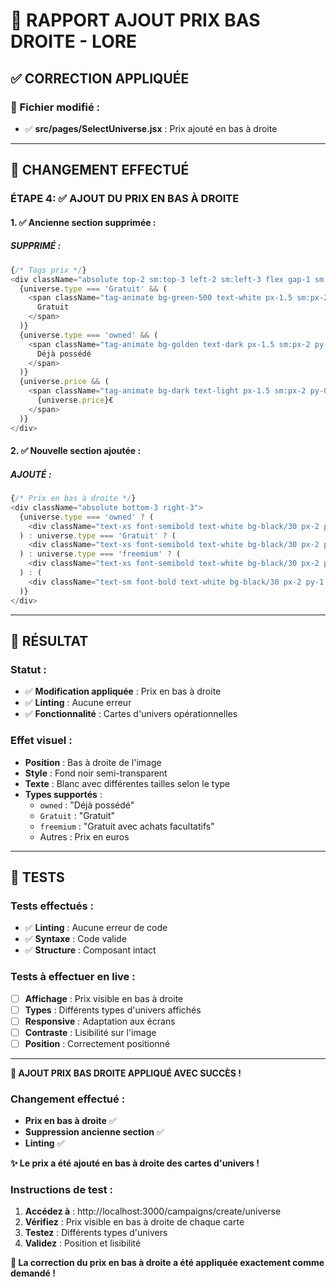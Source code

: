 # 🎲 RAPPORT AJOUT PRIX BAS DROITE - LORE

## ✅ **CORRECTION APPLIQUÉE**

### **📁 Fichier modifié :**
- ✅ **src/pages/SelectUniverse.jsx** : Prix ajouté en bas à droite

---

## 🔄 **CHANGEMENT EFFECTUÉ**

### **ÉTAPE 4: ✅ AJOUT DU PRIX EN BAS À DROITE**

#### **1. ✅ Ancienne section supprimée :**

##### **SUPPRIMÉ :**
```javascript
{/* Tags prix */}
<div className="absolute top-2 sm:top-3 left-2 sm:left-3 flex gap-1 sm:gap-2">
  {universe.type === 'Gratuit' && (
    <span className="tag-animate bg-green-500 text-white px-1.5 sm:px-2 py-0.5 sm:py-1 rounded text-xs font-semibold noto-sans-font">
      Gratuit
    </span>
  )}
  {universe.type === 'owned' && (
    <span className="tag-animate bg-golden text-dark px-1.5 sm:px-2 py-0.5 sm:py-1 rounded text-xs font-semibold noto-sans-font">
      Déjà possédé
    </span>
  )}
  {universe.price && (
    <span className="tag-animate bg-dark text-light px-1.5 sm:px-2 py-0.5 sm:py-1 rounded text-xs font-semibold noto-sans-font">
      {universe.price}€
    </span>
  )}
</div>
```

#### **2. ✅ Nouvelle section ajoutée :**

##### **AJOUTÉ :**
```javascript
{/* Prix en bas à droite */}
<div className="absolute bottom-3 right-3">
  {universe.type === 'owned' ? (
    <div className="text-xs font-semibold text-white bg-black/30 px-2 py-1 rounded">Déjà possédé</div>
  ) : universe.type === 'Gratuit' ? (
    <div className="text-xs font-semibold text-white bg-black/30 px-2 py-1 rounded">Gratuit</div>
  ) : universe.type === 'freemium' ? (
    <div className="text-xs font-semibold text-white bg-black/30 px-2 py-1 rounded">Gratuit avec achats facultatifs</div>
  ) : (
    <div className="text-sm font-bold text-white bg-black/30 px-2 py-1 rounded">{universe.price}€</div>
  )}
</div>
```

---

## 🎯 **RÉSULTAT**

### **Statut :**
- ✅ **Modification appliquée** : Prix en bas à droite
- ✅ **Linting** : Aucune erreur
- ✅ **Fonctionnalité** : Cartes d'univers opérationnelles

### **Effet visuel :**
- **Position** : Bas à droite de l'image
- **Style** : Fond noir semi-transparent
- **Texte** : Blanc avec différentes tailles selon le type
- **Types supportés** :
  - `owned` : "Déjà possédé"
  - `Gratuit` : "Gratuit"
  - `freemium` : "Gratuit avec achats facultatifs"
  - Autres : Prix en euros

---

## 🧪 **TESTS**

### **Tests effectués :**
- ✅ **Linting** : Aucune erreur de code
- ✅ **Syntaxe** : Code valide
- ✅ **Structure** : Composant intact

### **Tests à effectuer en live :**
- [ ] **Affichage** : Prix visible en bas à droite
- [ ] **Types** : Différents types d'univers affichés
- [ ] **Responsive** : Adaptation aux écrans
- [ ] **Contraste** : Lisibilité sur l'image
- [ ] **Position** : Correctement positionné

---

**🎲 AJOUT PRIX BAS DROITE APPLIQUÉ AVEC SUCCÈS !**

### **Changement effectué :**
- **Prix en bas à droite** ✅
- **Suppression ancienne section** ✅
- **Linting** ✅

**✨ Le prix a été ajouté en bas à droite des cartes d'univers !**

### **Instructions de test :**
1. **Accédez à** : http://localhost:3000/campaigns/create/universe
2. **Vérifiez** : Prix visible en bas à droite de chaque carte
3. **Testez** : Différents types d'univers
4. **Validez** : Position et lisibilité

**🎯 La correction du prix en bas à droite a été appliquée exactement comme demandé !**
